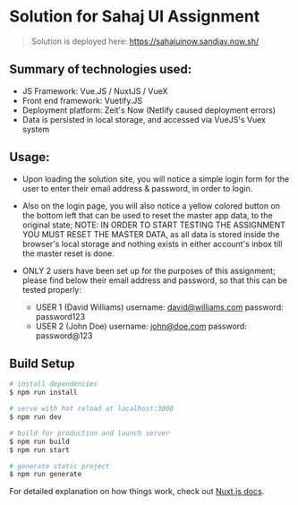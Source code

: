 # Solution for Sahaj UI Assignment

> Solution is deployed here: https://sahajuinow.sandjay.now.sh/

## Summary of technologies used:
- JS Framework: Vue.JS / NuxtJS / VueX  
- Front end framework: Vuetify.JS  
- Deployment platform: Zeit's Now (Netlify caused deployment errors)  
- Data is persisted in local storage, and accessed via VueJS's Vuex system  

## Usage: 
- Upon loading the solution site, you will notice a simple login form for the user to enter their email address & password, in order to login.  
- Also on the login page, you will also notice a yellow colored button on the bottom left that can be used to reset the master app data, to the original state; NOTE: IN ORDER TO START TESTING THE ASSIGNMENT YOU MUST RESET THE MASTER DATA, as all data is stored inside the browser's local storage and nothing exists in either account's inbox till the master reset is done.
- ONLY 2 users have been set up for the purposes of this assignment; please find below their email address and password, so that this can be tested properly:  

    - USER 1 (David Williams)
        username: david@williams.com
        password: password123
    - USER 2 (John Doe)
        username: john@doe.com
        password: password@123

## Build Setup

``` bash
# install dependencies
$ npm run install

# serve with hot reload at localhost:3000
$ npm run dev

# build for production and launch server
$ npm run build
$ npm run start

# generate static project
$ npm run generate
```

For detailed explanation on how things work, check out [Nuxt.js docs](https://nuxtjs.org).
